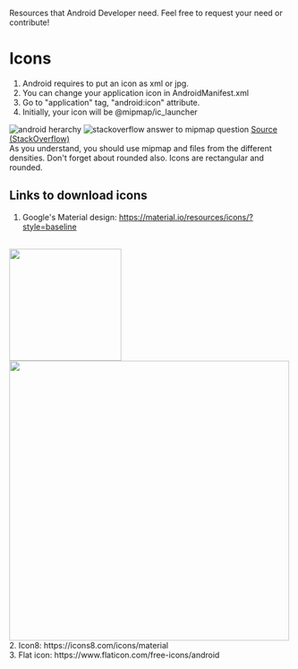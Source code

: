 Resources that Android Developer need. Feel free to request your need or contribute!

# Icons
1. Android requires to put an icon as xml or jpg.
2. You can change your application icon in AndroidManifest.xml
3. Go to "application" tag, "android:icon" attribute.
4. Initially, your icon will be @mipmap/ic_launcher
<img src="https://i.imgur.com/GgUatKU.png" alt="android herarchy"/>
<img src="https://i.imgur.com/ipE5ikq.png" alt="stackoverflow answer to mipmap question"/>
<a href="https://stackoverflow.com/questions/28065267/mipmaps-vs-drawable-folders">Source (StackOverflow)</a>
<br/>
As you understand, you should use mipmap and files from the different densities. Don't forget about rounded also. Icons are rectangular and rounded.

## Links to download icons
1. Google's Material design: https://material.io/resources/icons/?style=baseline
<br/>
<img src="https://i.imgur.com/otIOpq7.png" width="200px"/>
<img src="https://i.imgur.com/0QeP0Ki.png" width="500px"/>
<br/>
2. Icon8: https://icons8.com/icons/material
<br/>
3. Flat icon: https://www.flaticon.com/free-icons/android
<br/>
